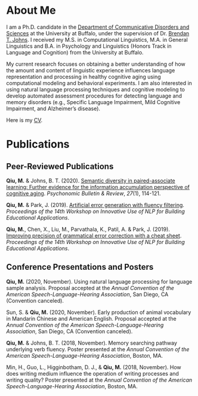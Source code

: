 # About Me
 
I am a Ph.D. candidate in the [Department of Communicative Disorders and Sciences](http://arts-sciences.buffalo.edu/cds.html)  at the University at Buffalo, under the supervision of Dr. [Brendan T. Johns](http://btjohns.com). I received my M.S. in Computational Linguistics, M.A. in General Linguistics and B.A. in Psychology and Linguistics (Honors Track in Language and Cognition) from the University at Buffalo.

My current research focuses on obtaining a better understanding of how the amount and content of linguistic experience influences language representation and processing in healthy cognitive aging using computational modeling and behavioral experiments. I am also interested in using natural language processing techniques and cognitive modeling to develop automated assessment procedures for detecting language and memory disorders (e.g., Specific Language Impairment, Mild Cognitive Impairment, and Alzheimer’s disease).

Here is my [CV](../pub/CV_Mengyang.pdf).

# Publications

## Peer-Reviewed Publications

**Qiu, M.** & Johns, B. T. (2020). [Semantic diversity in paired-associate learning: Further evidence for the information accumulation perspective of cognitive aging](https://rdcu.be/bZaKR). *Psychonomic Bulletin & Review*, *27*(1), 114-121.

**Qiu, M.** & Park, J. (2019). [Artificial error generation with fluency filtering](https://www.aclweb.org/anthology/W19-4408). *Proceedings of the 14th Workshop on Innovative Use of NLP for Building Educational Applications*.

**Qiu, M.**, Chen, X., Liu, M., Parvathala, K., Patil, A. & Park, J. (2019). [Improving precision of grammatical error correction with a cheat sheet](https://www.aclweb.org/anthology/W19-4425). *Proceedings of the 14th Workshop on Innovative Use of NLP for Building Educational Applications*.

## Conference Presentations and Posters

**Qiu, M.** (2020, November). Using natural language processing for language sample analysis. Proposal accepted at the *Annual Convention of the American Speech-Language-Hearing Association*, San Diego, CA (Convention canceled).

Sun, S. & **Qiu, M.** (2020, November).  Early production of animal vocabulary in Mandarin Chinese and American English. Proposal accepted at the *Annual Convention of the American Speech-Language-Hearing Association*, San Diego, CA (Convention canceled).

**Qiu, M.** & Johns, B. T. (2018, November). Memory searching pathway underlying verb fluency. Poster presented at the *Annual Convention of the American Speech-Language-Hearing Association*, Boston, MA.

Min, H., Guo, L., Higginbotham, D. J., & **Qiu, M.** (2018, November). How does writing medium influence the operation of writing processes and writing quality? Poster presented at the *Annual Convention of the American Speech-Language-Hearing Association*, Boston, MA.









